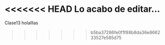 <<<<<<< HEAD
Lo acabo de editar...
=======
Clase13 holalllas
>>>>>>> b5ba37286fe0f1f88b8da36e866233527e585d75
